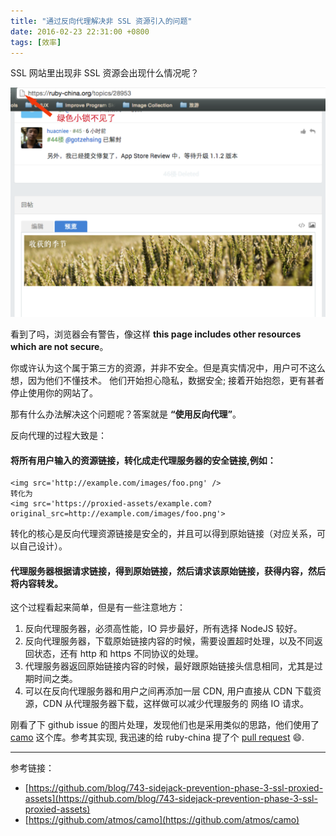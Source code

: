 ```yaml
---
title: "通过反向代理解决非 SSL 资源引入的问题"
date: 2016-02-23 22:31:00 +0800
tags: [效率]
---
```


SSL 网站里出现非 SSL 资源会出现什么情况呢？

![invalid_ssl_link.png](/images/invalid_ssl_link.png)

看到了吗，浏览器会有警告，像这样 **this page includes other resources which are not secure**。

你或许认为这个属于第三方的资源，并非不安全。但是真实情况中，用户可不这么想，因为他们不懂技术。
他们开始担心隐私，数据安全; 接着开始抱怨，更有甚者停止使用你的网站了。

那有什么办法解决这个问题呢？答案就是 **“使用反向代理”**。

反向代理的过程大致是：

#### 将所有用户输入的资源链接，转化成走代理服务器的安全链接,例如：
```
<img src='http://example.com/images/foo.png' />
转化为
<img src='https://proxied-assets/example.com?original_src=http://example.com/images/foo.png'>
```

转化的核心是反向代理资源链接是安全的，并且可以得到原始链接（对应关系，可以自己设计）。

#### 代理服务器根据请求链接，得到原始链接，然后请求该原始链接，获得内容，然后将内容转发。

这个过程看起来简单，但是有一些注意地方：

1. 反向代理服务器，必须高性能，IO 异步最好，所有选择 NodeJS 较好。
2. 反向代理服务器，下载原始链接内容的时候，需要设置超时处理，以及不同返回状态，还有 http 和 https 不同协议的处理。
3. 代理服务器返回原始链接内容的时候，最好跟原始链接头信息相同，尤其是过期时间之类。
4. 可以在反向代理服务器和用户之间再添加一层 CDN, 用户直接从 CDN 下载资源，CDN 从代理服务器下载，这样做可以减少代理服务的 网络 IO 请求。


刚看了下 github issue 的图片处理，发现他们也是采用类似的思路，他们使用了 [camo](https://github.com/atmos/camo) 这个库。参考其实现, 我迅速的给 ruby-china 提了个 [pull request](https://github.com/ruby-china/ruby-china/pull/576) :smile:.

-----

参考链接：

- [https://github.com/blog/743-sidejack-prevention-phase-3-ssl-proxied-assets](https://github.com/blog/743-sidejack-prevention-phase-3-ssl-proxied-assets)
- [https://github.com/atmos/camo](https://github.com/atmos/camo)
